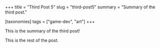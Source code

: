 +++
title = "Third Post 5"
slug = "third-post5"
summary = "Summary of the third post."

[taxonomies]
tags = ["game-dev", "art"]
+++

This is the summary of the third post!

<!-- more -->

This is the rest of the post.